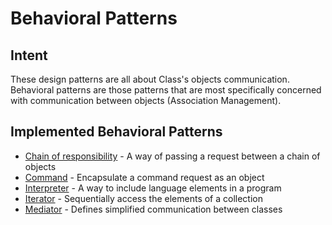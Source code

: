 # Behavioral Patterns


## Intent
These design patterns are all about Class's objects communication. Behavioral patterns are those patterns that are most specifically concerned with communication between objects (Association Management).


## Implemented Behavioral Patterns
* [Chain of responsibility](chainofresponsibility) - A way of passing a request between a chain of objects
* [Command](command) - Encapsulate a command request as an object
* [Interpreter](interpreter) - A way to include language elements in a program
* [Iterator](iterator) - Sequentially access the elements of a collection
* [Mediator](mediator) - Defines simplified communication between classes